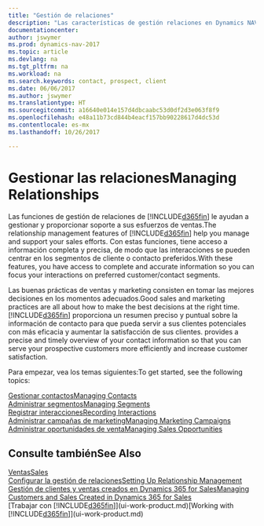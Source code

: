 ```yaml
---
title: "Gestión de relaciones"
description: "Las características de gestión relaciones en Dynamics NAV admiten las acciones de ventas y le permiten acceder a la información sobre contactos y clientes potenciales para que pueda atender a los clientes de forma eficaz."
documentationcenter: 
author: jswymer
ms.prod: dynamics-nav-2017
ms.topic: article
ms.devlang: na
ms.tgt_pltfrm: na
ms.workload: na
ms.search.keywords: contact, prospect, client
ms.date: 06/06/2017
ms.author: jswymer
ms.translationtype: HT
ms.sourcegitcommit: a16640e014e157d4dbcaabc53d0df2d3e063f8f9
ms.openlocfilehash: e48a11b73cd844b4eacf157bb90228617d4dc53d
ms.contentlocale: es-mx
ms.lasthandoff: 10/26/2017

---
```

# <a name="managing-relationships"></a><span data-ttu-id="75a54-103">Gestionar las relaciones</span><span class="sxs-lookup"><span data-stu-id="75a54-103">Managing Relationships</span></span>
<span data-ttu-id="75a54-104">Las funciones de gestión de relaciones de [!INCLUDE[d365fin](includes/d365fin_md.md)] le ayudan a gestionar y proporcionar soporte a sus esfuerzos de ventas.</span><span class="sxs-lookup"><span data-stu-id="75a54-104">The relationship management features of [!INCLUDE[d365fin](includes/d365fin_md.md)] help you manage and support your sales efforts.</span></span> <span data-ttu-id="75a54-105">Con estas funciones, tiene acceso a información completa y precisa, de modo que las interacciones se pueden centrar en los segmentos de cliente o contacto preferidos.</span><span class="sxs-lookup"><span data-stu-id="75a54-105">With these features, you have access to complete and accurate information so you can focus your interactions on preferred customer/contact segments.</span></span>

<span data-ttu-id="75a54-106">Las buenas prácticas de ventas y marketing consisten en tomar las mejores decisiones en los momentos adecuados.</span><span class="sxs-lookup"><span data-stu-id="75a54-106">Good sales and marketing practices are all about how to make the best decisions at the right time.</span></span> [!INCLUDE[d365fin](includes/d365fin_md.md)]<span data-ttu-id="75a54-107"> proporciona un resumen preciso y puntual sobre la información de contacto para que pueda servir a sus clientes potenciales con más eficacia y aumentar la satisfacción de sus clientes.</span><span class="sxs-lookup"><span data-stu-id="75a54-107"> provides a precise and timely overview of your contact information so that you can serve your prospective customers more efficiently and increase customer satisfaction.</span></span>

<span data-ttu-id="75a54-108">Para empezar, vea los temas siguientes:</span><span class="sxs-lookup"><span data-stu-id="75a54-108">To get started, see the following topics:</span></span>

[<span data-ttu-id="75a54-109">Gestionar contactos</span><span class="sxs-lookup"><span data-stu-id="75a54-109">Managing Contacts</span></span>](marketing-contacts.md)  
[<span data-ttu-id="75a54-110">Administrar segmentos</span><span class="sxs-lookup"><span data-stu-id="75a54-110">Managing Segments</span></span>](marketing-segments.md)  
[<span data-ttu-id="75a54-111">Registrar interacciones</span><span class="sxs-lookup"><span data-stu-id="75a54-111">Recording Interactions</span></span>](marketing-interactions.md)  
[<span data-ttu-id="75a54-112">Administrar campañas de marketing</span><span class="sxs-lookup"><span data-stu-id="75a54-112">Managing Marketing Campaigns</span></span>](marketing-campaigns.md)  
[<span data-ttu-id="75a54-113">Administrar oportunidades de venta</span><span class="sxs-lookup"><span data-stu-id="75a54-113">Managing Sales Opportunities</span></span>](marketing-manage-sales-opportunities.md)

## <a name="see-also"></a><span data-ttu-id="75a54-114">Consulte también</span><span class="sxs-lookup"><span data-stu-id="75a54-114">See Also</span></span>
[<span data-ttu-id="75a54-115">Ventas</span><span class="sxs-lookup"><span data-stu-id="75a54-115">Sales</span></span>](sales-manage-sales.md)  
[<span data-ttu-id="75a54-116">Configurar la gestión de relaciones</span><span class="sxs-lookup"><span data-stu-id="75a54-116">Setting Up Relationship Management</span></span>](marketing-setup-marketing.md)  
[<span data-ttu-id="75a54-117">Gestión de clientes y ventas creados en Dynamics 365 for Sales</span><span class="sxs-lookup"><span data-stu-id="75a54-117">Managing Customers and Sales Created in Dynamics 365 for Sales</span></span>](marketing-integrate-dynamicscrm.md)  
<span data-ttu-id="75a54-118">[Trabajar con [!INCLUDE[d365fin](includes/d365fin_md.md)]](ui-work-product.md)</span><span class="sxs-lookup"><span data-stu-id="75a54-118">[Working with [!INCLUDE[d365fin](includes/d365fin_md.md)]](ui-work-product.md)</span></span>  

